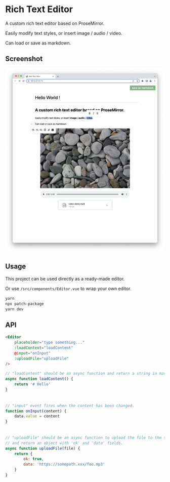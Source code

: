 # Rich Text Editor

A custom rich text editor based on ProseMirror.

Easily modify text styles, or insert image / audio / video.  

Can load or save as markdown.


## Screenshot
![](./screenshot.png)


## Usage
This project can be used directly as a ready-made editor.

Or use `/src/components/Editor.vue` to wrap your own editor.

```sh
yarn
npx patch-package
yarn dev
```


## API
```html
<Editor
    placeholder="type something..."
    :loadContent="loadContent"
    @input="onInput"
    :uploadFile="uploadFile"
/>
```
```js
// "loadContent" should be an async function and return a string in markdown format.
async function loadContent() {
    return '# Hello'
}


// "input" event fires when the content has been changed.
function onInput(content) {
    data.value = content
}


// "uploadFile" should be an async function to upload the file to the server,
// and return an object with 'ok' and 'data' fields.
async function uploadFile(file) {
    return {
        ok: true,
        data: 'https://somepath.xxx/foo.mp3'
    }
}
```
